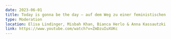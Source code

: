```yaml
---
date: 2023-06-01
title: Today is gonna be the day – auf dem Weg zu einer feministischen Digitalpolitik
type: Moderation
location: Elisa Lindinger, Misbah Khan, Bianca Herlo & Anna Kassautzki
link: https://www.youtube.com/watch?v=ZmDzuIuXUKc
---
```

